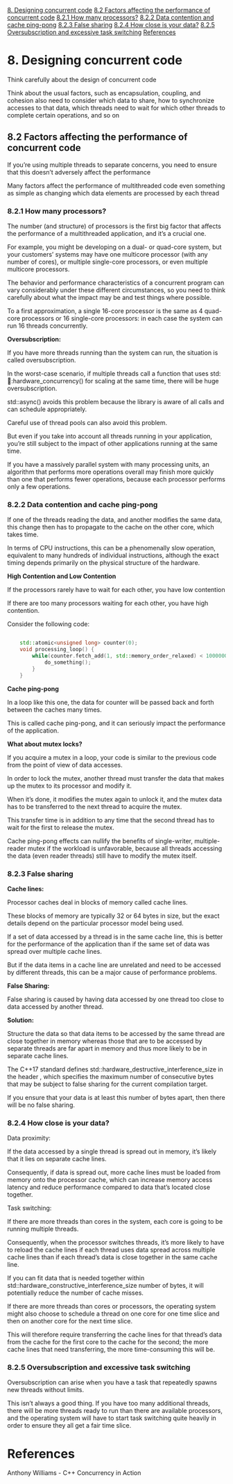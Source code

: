 
[8. Designing concurrent code](#8-designing-concurrent-code)
[8.2 Factors affecting the performance of concurrent code](#8.1-techniques-for-dividing-work-between-threads)
[8.2.1 How many processors?](#8.2.1-dividing-data-between-threads-before-processing-begins)
[8.2.2 Data contention and cache ping-pong](#8.1.2-dividing-data-recursively)
[8.2.3 False sharing](#8.1.3-dividing-work-by-task-type)
[8.2.4 How close is your data?](#824-how-close-is-your-data)
[8.2.5 Oversubscription and excessive task switching](#825-oversubscription-and-excessive-task-switching)
[References](#references)

# 8. Designing concurrent code

Think carefully about the design of concurrent code

Think about the usual factors, such as encapsulation, coupling, and cohesion
also need to consider which data to share, how to synchronize accesses to that data, which threads need to wait for which other threads to complete certain operations, and so on


## 8.2 Factors affecting the performance of concurrent code

If you’re using multiple threads to separate concerns, you need to ensure that this doesn’t adversely affect the performance

Many factors affect the performance of multithreaded code even something as simple as changing which data elements are processed by each thread


### 8.2.1 How many processors?

The number (and structure) of processors is the first big factor that affects the performance of a multithreaded application, and it’s a crucial one.

For example, you might be developing on a dual- or quad-core system, but your customers’ systems may have one multicore processor (with any number of cores), or multiple single-core processors, or even multiple multicore processors. 

The behavior and performance characteristics of a concurrent program can vary considerably under these different circumstances, so you need to think carefully about what the impact may be and test things where possible.

To a first approximation, a single 16-core processor is the same as 4 quad-core processors or 16 single-core processors: in each case the system can run 16 threads concurrently.

**Oversubscription:**

If you have more threads running than the system can run, the situation is called oversubscription.

In the worst-case scenario, if multiple threads call a function that uses std::thread::hardware_concurrency() for scaling at the same time, there will be huge oversubscription. 

std::async() avoids this problem because the library is aware of all calls and can schedule appropriately.

Careful use of thread pools can also avoid this problem.

But even if you take into account all threads running in your application, you’re still subject to the impact of other applications running at the same time.

If you have a massively parallel system with many processing units, an algorithm that performs more operations overall may finish more quickly than one that performs fewer operations, because each processor performs only a few operations.


### 8.2.2 Data contention and cache ping-pong


If one of the threads reading the data, and another modifies the same data, this change then has to propagate to the cache on the other core, which takes time.

In terms of CPU instructions, this can be a phenomenally slow operation, equivalent to many hundreds of individual instructions, although the exact timing depends primarily on the physical structure of the hardware.

**High Contention and Low Contention**

If the processors rarely have to wait for each other, you have low contention
	
If there are too many processors waiting for each other, you have high contention.

Consider the following code:

```cpp

    std::atomic<unsigned long> counter(0);
    void processing_loop() {
    	while(counter.fetch_add(1, std::memory_order_relaxed) < 100000000)	{
    		do_something();
    	}
    }
```

**Cache ping-pong**

In a loop like this one, the data for counter will be passed back and forth between the caches many times. 

This is called cache ping-pong, and it can seriously impact the performance of the application.

**What about mutex locks?**

If you acquire a mutex in a loop, your code is similar to the previous code from the point of view of data accesses.

In order to lock the mutex, another thread must transfer the data that makes up the mutex to its processor and modify it.

When it’s done, it modifies the mutex again to unlock it, and the mutex data has to be transferred to the next thread to acquire the mutex.

This transfer time is in addition to any time that the second thread has to wait for the first to release the mutex.	

Cache ping-pong effects can nullify the benefits of single-writer, multiple-reader mutex if the workload is unfavorable, because all threads accessing the data (even reader threads) still have to modify the mutex itself.


### 8.2.3 False sharing


**Cache lines:**

Processor caches deal in blocks of memory called cache lines.
	
These blocks of memory are typically 32 or 64 bytes in size, but the exact details depend on the particular processor model being used.
	
If a set of data accessed by a thread is in the same cache line, this is better for the performance of the application than if the same set of data was spread over multiple cache lines.

But if the data items in a cache line are unrelated and need to be accessed by different threads, this can be a major cause of performance problems.


**False Sharing:**

False sharing is caused by having data accessed by one thread too close to data accessed by another thread.


**Solution:**

Structure the data so that data items to be accessed by the same thread are close together in memory whereas those that are to be accessed by separate threads are far apart in memory and thus more likely to be in separate cache lines.

The C++17 standard defines std::hardware_destructive_interference_size in the header <new>, which specifies the maximum number of consecutive bytes that may be subject to false sharing for the current compilation target.

If you ensure that your data is at least this number of bytes apart, then there will be no false sharing.


### 8.2.4 How close is your data?

Data proximity:

If the data accessed by a single thread is spread out in memory, it’s likely that it lies on separate cache lines.

Consequently, if data is spread out, more cache lines must be loaded from memory onto the processor cache, which can increase memory access latency and reduce performance compared to data that’s located close together.

Task switching:

If there are more threads than cores in the system, each core is going to be running multiple threads.

Consequently, when the processor switches threads, it’s more likely to have to reload the cache lines if each thread uses data spread across multiple cache lines than if each thread’s data is close together in the same cache line.

If you can fit data that is needed together within std::hardware_constructive_interference_size number of bytes, it will potentially reduce the number of cache misses.

If there are more threads than cores or processors, the operating system might also choose to schedule a thread on one core for one time slice and then on another core for the next time slice.

This will therefore require transferring the cache lines for that thread’s data from the cache for the first core to the cache for the second; the more cache lines that need transferring, the more time-consuming this will be.


### 8.2.5 Oversubscription and excessive task switching

Oversubscription can arise when you have a task that repeatedly spawns new threads without limits.

This isn’t always a good thing. If you have too many additional threads, there will be more threads ready to run than there are available processors, and the operating system will have to start task switching quite heavily in order to ensure they all get a fair time slice.


# References

Anthony Williams - C++ Concurrency in Action

